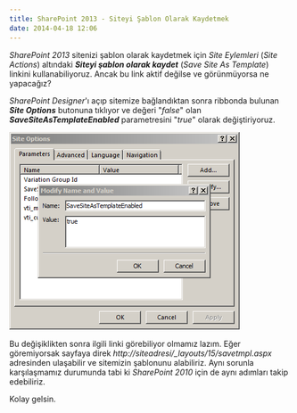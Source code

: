 ```yaml
---
title: SharePoint 2013 - Siteyi Şablon Olarak Kaydetmek
date: 2014-04-18 12:06
---
```


*SharePoint 2013* sitenizi şablon olarak kaydetmek için *Site Eylemleri* (*Site Actions*) altındaki ***Siteyi şablon olarak kaydet*** (*Save Site As Template*) linkini kullanabiliyoruz. Ancak bu link aktif değilse ve görünmüyorsa ne yapacağız?

<!--more-->
*SharePoint Designer*'ı açıp sitemize bağlandıktan sonra ribbonda bulunan ***Site Options*** butonuna tıklıyor ve değeri "*false*" olan ***SaveSiteAsTemplateEnabled*** parametresini "*true*" olarak değiştiriyoruz.

![save-site-as-template](/uploads/2014/04/save-site-as-template.png "save-site-as-template")

Bu değişiklikten sonra ilgili linki görebiliyor olmamız lazım. Eğer göremiyorsak sayfaya direk *http://siteadresi/_layouts/15/savetmpl.aspx* adresinden ulaşabilir ve sitemizin şablonunu alabiliriz. Aynı sorunla karşılaşmamız durumunda tabi ki *SharePoint 2010* için de aynı adımları takip edebiliriz.

Kolay gelsin.
